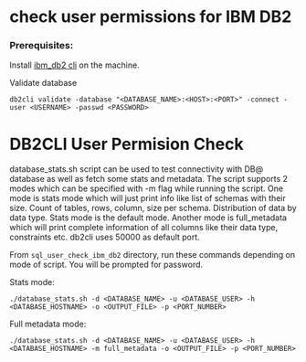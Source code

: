 # check user permissions for IBM DB2 

### Prerequisites:
Install [ibm_db2 cli](https://github.com/ibmdb/db2drivers/tree/main/clidriver) on the machine.

Validate database
```shell
db2cli validate -database "<DATABASE_NAME>:<HOST>:<PORT>" -connect -user <USERNAME> -passwd <PASSWORD>
```

# DB2CLI User Permision Check
database_stats.sh script can be used to test connectivity with DB@ database as well as fetch some stats and metadata. 
The script supports 2 modes which can be specified with -m flag while running the script. One mode is stats mode which 
will just print info like list of schemas with their size. Count of tables, rows, column, size per schema. 
Distribution of data by data type. Stats mode is the default mode. Another mode is full_metadata which will print 
complete information of all columns like their data type, constraints etc. db2cli uses 50000 as default port.

From `sql_user_check_ibm_db2` directory, run these commands depending on mode of script. You will be prompted for password.

Stats mode:
```shell
./database_stats.sh -d <DATABASE_NAME> -u <DATABASE_USER> -h <DATABASE_HOSTNAME> -o <OUTPUT_FILE> -p <PORT_NUMBER>

```

Full metadata mode:
```shell
./database_stats.sh -d <DATABASE_NAME> -u <DATABASE_USER> -h <DATABASE_HOSTNAME> -m full_metadata -o <OUTPUT_FILE> -p <PORT_NUMBER>
```
